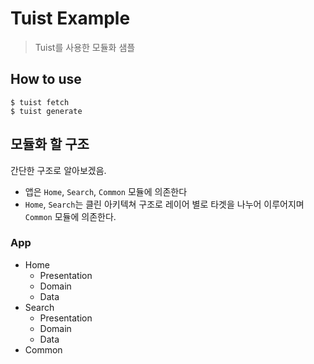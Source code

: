 # Tuist Example

> Tuist를 사용한 모듈화 샘플

## How to use

``` shell
$ tuist fetch
$ tuist generate
```



## 모듈화 할 구조

간단한 구조로 알아보겠음.

- 앱은 `Home`, `Search`, `Common` 모듈에 의존한다
-  `Home`, `Search`는 클린 아키텍쳐 구조로 레이어 별로 타겟을 나누어 이루어지며 `Common` 모듈에 의존한다.

### App

- Home
  - Presentation
  - Domain
  - Data
- Search
  - Presentation
  - Domain
  - Data
- Common